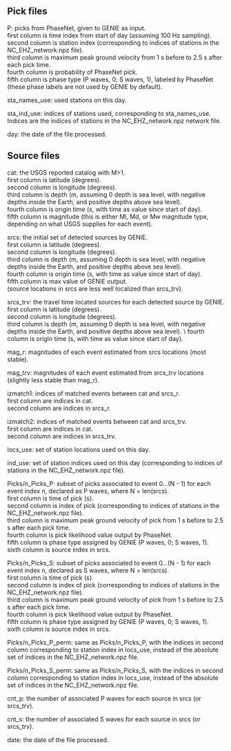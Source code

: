 ## Pick files ##

P: picks from PhaseNet, given to GENIE as input.  
first column is time index from start of day (assuming 100 Hz sampling).  
second column is station index (corresponding to indices of stations in the NC_EHZ_network.npz file).  
third column is maximum peak ground velocity from 1 s before to 2.5 s after each pick time.  
fourth column is probability of PhaseNet pick.  
fifth column is phase type (P waves, 0; S waves, 1), labeled by PhaseNet (these phase labels are not used by GENIE by default).  

sta_names_use: used stations on this day.  

sta_ind_use: indices of stations used, corresponding to sta_names_use. Indices are the indices of stations in the NC_EHZ_network.npz network file.  

day: the date of the file processed.  

## Source files ##

cat: the USGS reported catalog with M>1.  
first column is latitude (degrees).  
second column is longitude (degrees).  
third column is depth (m, assuming 0 depth is sea level, with negative depths inside the Earth, and positive depths above sea level).  
fourth column is origin time (s, with time as value since start of day).  
fifth column is magnitude (this is either Ml, Md, or Mw magnitude type, depending on what USGS supplies for each event).  

srcs: the initial set of detected sources by GENIE.  
first column is latitude (degrees).  
second column is longitude (degrees).  
third column is depth (m, assuming 0 depth is sea level, with negative depths inside the Earth, and positive depths above sea level).  
fourth column is origin time (s, with time as value since start of day).  
fifth column is max value of GENIE output.  
(source locations in srcs are less well localized than srcs_trv).  

srcs_trv: the travel time located sources for each detected source by GENIE.  
first column is latitude (degrees).  
second column is longitude (degrees).  
third column is depth (m, assuming 0 depth is sea level, with negative depths inside the Earth, and positive depths above sea level). \\
fourth column is origin time (s, with time as value since start of day).  

mag_r: magnitudes of each event estimated from srcs locations (most stable).  

mag_trv: magnitudes of each event estimated from srcs_trv locations (slightly less stable than mag_r).  

izmatch1: indices of matched events between cat and srcs_r.  
first column are indices in cat.  
second column are indices in srcs_r.  

izmatch2: indices of matched events between cat and srcs_trv.  
first column are indices in cat.  
second column are indices in srcs_trv.  

locs_use: set of station locations used on this day.  

ind_use: set of station indices used on this day (corresponding to indices of stations in the NC_EHZ_network.npz file).  

Picks/n_Picks_P: subset of picks associated to event 0...(N - 1) for each event index n, declared as P waves, where N = len(srcs).  
first column is time of pick (s).  
second column is index of pick (corresponding to indices of stations in the NC_EHZ_network.npz file).  
third column is maximum peak ground velocity of pick from 1 s before to 2.5 s after each pick time.  
fourth column is pick likelihood value output by PhaseNet.  
fifth column is phase type assigned by GENIE (P waves, 0; S waves, 1).  
sixth column is source index in srcs.  

Picks/n_Picks_S: subset of picks associated to event 0...(N - 1) for each event index n, declared as S waves, where N = len(srcs).  
first column is time of pick (s).  
second column is index of pick (corresponding to indices of stations in the NC_EHZ_network.npz file).  
third column is maximum peak ground velocity of pick from 1 s before to 2.5 s after each pick time.  
fourth column is pick likelihood value output by PhaseNet.  
fifth column is phase type assigned by GENIE (P waves, 0; S waves, 1).  
sixth column is source index in srcs.  

Picks/n_Picks_P_perm: same as Picks/n_Picks_P, with the indices in second column corresponding to station index in locs_use, instead of the absolute set of indices in the NC_EHZ_network.npz file.  

Picks/n_Picks_S_perm: same as Picks/n_Picks_S, with the indices in second column corresponding to station index in locs_use, instead of the absolute set of indices in the NC_EHZ_network.npz file.  

cnt_p: the number of associated P waves for each source in srcs (or srcs_trv).  

cnt_s: the number of associated S waves for each source in srcs (or srcs_trv).  

date: the date of the file processed.  
